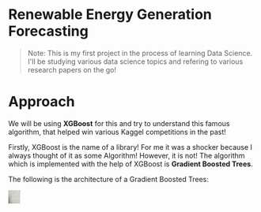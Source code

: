 # Renewable Energy Generation Forecasting

> Note: This is my first project in the process of learning Data Science. I'll be studying various data science topics and refering to various research papers on the go! 

# Approach

We will be using **XGBoost** for this and try to understand this famous algorithm, that helped win various Kaggel competitions in the past! 

Firstly, XGBoost is the name of a library! For me it was a shocker because I always thought of it as some Algorithm! However, it is not! The algorithm which is implemented with the help of XGBoost is **Gradient Boosted Trees**.

The following is the architecture of a Gradient Boosted Trees:

<img src="https://github.com/Amik-Sen-Fun/Renewable-Energy-Generation-Forecasting/blob/main/Notes/Gradient_Boosted_Tree_Architecture.jpeg" width="24em">

